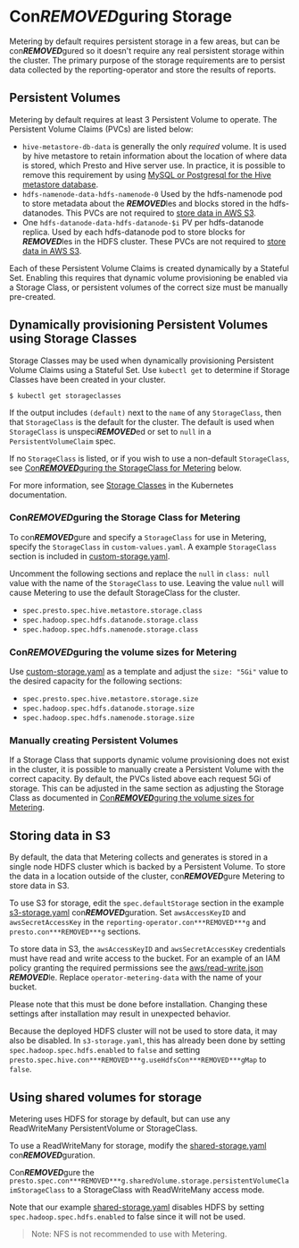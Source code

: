 # Con***REMOVED***guring Storage

Metering by default requires persistent storage in a few areas, but can be con***REMOVED***gured so it doesn't require any real persistent storage within the cluster.
The primary purpose of the storage requirements are to persist data collected by the reporting-operator and store the results of reports.

## Persistent Volumes

Metering by default requires at least 3 Persistent Volume to operate. The Persistent Volume Claims (PVCs) are listed below:

- `hive-metastore-db-data` is generally the only _required_ volume.
  It is used by hive metastore to retain information about the location of where data is stored, which Presto and Hive server use.
  In practice, it is possible to remove this requirement by using [MySQL or Postgresql for the Hive metastore database][con***REMOVED***guring-hive-metastore].
- `hdfs-namenode-data-hdfs-namenode-0`
  Used by the hdfs-namenode pod to store metadata about the ***REMOVED***les and blocks stored in the hdfs-datanodes.
  This PVCs are not required to [store data in AWS S3](#storing-data-in-s3).
- One `hdfs-datanode-data-hdfs-datanode-$i` PV per hdfs-datanode replica.
  Used by each hdfs-datanode pod to store blocks for ***REMOVED***les in the HDFS cluster.
  These PVCs are not required to [store data in AWS S3](#storing-data-in-s3).

Each of these Persistent Volume Claims is created dynamically by a Stateful Set.
Enabling this requires that dynamic volume provisioning be enabled via a Storage Class, or persistent volumes of the correct size must be manually pre-created.

## Dynamically provisioning Persistent Volumes using Storage Classes

Storage Classes may be used when dynamically provisioning Persistent Volume Claims using a Stateful Set.
Use `kubectl get` to determine if Storage Classes have been created in your cluster.

```
$ kubectl get storageclasses
```

If the output includes `(default)` next to the `name` of any `StorageClass`, then that `StorageClass` is the default for the cluster.
The default is used when `StorageClass` is unspeci***REMOVED***ed or set to `null` in a `PersistentVolumeClaim` spec.

If no `StorageClass` is listed, or if you wish to use a non-default `StorageClass`, see [Con***REMOVED***guring the StorageClass for Metering](#con***REMOVED***guring-the-storage-class-for-metering) below.

For more information, see [Storage Classes][storage-classes] in the Kubernetes documentation.

### Con***REMOVED***guring the Storage Class for Metering

To con***REMOVED***gure and specify a `StorageClass` for use in Metering, specify the `StorageClass` in `custom-values.yaml`. A example `StorageClass` section is included in [custom-storage.yaml][custom-storage-con***REMOVED***g].

Uncomment the following sections and replace the `null` in `class: null` value with the name of the `StorageClass` to use. Leaving the value `null` will cause Metering to use the default StorageClass for the cluster.

- `spec.presto.spec.hive.metastore.storage.class`
- `spec.hadoop.spec.hdfs.datanode.storage.class`
- `spec.hadoop.spec.hdfs.namenode.storage.class`

### Con***REMOVED***guring the volume sizes for Metering

Use [custom-storage.yaml][custom-storage-con***REMOVED***g] as a template and adjust the `size: "5Gi"` value to the desired capacity for the following sections:

- `spec.presto.spec.hive.metastore.storage.size`
- `spec.hadoop.spec.hdfs.datanode.storage.size`
- `spec.hadoop.spec.hdfs.namenode.storage.size`

### Manually creating Persistent Volumes

If a Storage Class that supports dynamic volume provisioning does not exist in the cluster, it is possible to manually create a Persistent Volume with the correct capacity.
By default, the PVCs listed above each request 5Gi of storage.
This can be adjusted in the same section as adjusting the Storage Class as documented in [Con***REMOVED***guring the volume sizes for Metering](#con***REMOVED***guring-the-volume-sizes-for-metering).

## Storing data in S3

By default, the data that Metering collects and generates is stored in a single node HDFS cluster which is backed by a Persistent Volume.
To store the data in a location outside of the cluster, con***REMOVED***gure Metering to store data in S3.

To use S3 for storage, edit the `spec.defaultStorage` section in the example [s3-storage.yaml][s3-storage-con***REMOVED***g] con***REMOVED***guration.
Set `awsAccessKeyID` and `awsSecretAccessKey` in the `reporting-operator.con***REMOVED***g` and `presto.con***REMOVED***g` sections.

To store data in S3, the `awsAccessKeyID` and `awsSecretAccessKey` credentials must have read and write access to the bucket.
For an example of an IAM policy granting the required permissions see the [aws/read-write.json](aws/read-write.json) ***REMOVED***le.
Replace `operator-metering-data` with the name of your bucket.

Please note that this must be done before installation. Changing these settings after installation may result in unexpected behavior.

Because the deployed HDFS cluster will not be used to store data, it may also be disabled.
In `s3-storage.yaml`, this has already been done by setting `spec.hadoop.spec.hdfs.enabled` to `false` and setting `presto.spec.hive.con***REMOVED***g.useHdfsCon***REMOVED***gMap` to `false`.

## Using shared volumes for storage

Metering uses HDFS for storage by default, but can use any ReadWriteMany PersistentVolume or StorageClass.

To use a ReadWriteMany for storage, modify the [shared-storage.yaml][shared-storage-con***REMOVED***g] con***REMOVED***guration.

Con***REMOVED***gure the `presto.spec.con***REMOVED***g.sharedVolume.storage.persistentVolumeClaimStorageClass` to a StorageClass with ReadWriteMany access mode.

Note that our example [shared-storage.yaml][shared-storage-con***REMOVED***g] disables HDFS by setting `spec.hadoop.spec.hdfs.enabled` to false since it will not be used.

> Note: NFS is not recommended to use with Metering.

[storage-classes]: https://kubernetes.io/docs/concepts/storage/storage-classes/
[custom-storage-con***REMOVED***g]: ../manifests/metering-con***REMOVED***g/custom-storage.yaml
[s3-storage-con***REMOVED***g]: ../manifests/metering-con***REMOVED***g/s3-storage.yaml
[shared-storage-con***REMOVED***g]: ../manifests/metering-con***REMOVED***g/shared-storage.yaml
[con***REMOVED***guring-hive-metastore]: con***REMOVED***guring-hive-metastore.md
